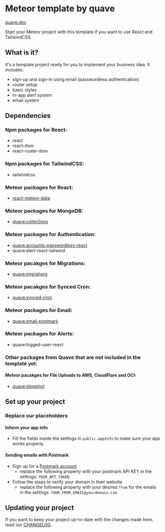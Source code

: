 # Meteor template by quave

[quave.dev](https://www.quave.dev)

Start your Meteor project with this template if you want to use React and TailwindCSS.

## What is it?

It's a template project ready for you to implement your business idea. It includes:
- sign-up and sign-in using email (passwordless authentication)
- router setup
- basic styles
- in-app alert system
- email system

## Dependencies

### Npm packages for React:
- react
- react-dom
- react-router-dom

### Npm packages for TailwindCSS:
- tailwindcss

### Meteor packages for React:
- [react-meteor-data](https://github.com/meteor/react-packages/tree/master/packages/react-meteor-data)

### Meteor packages for MongoDB:
- [quave:collections](https://github.com/quavedev/collections)

### Meteor packages for Authentication:
- [quave:accounts-passwordless-react](https://github.com/quavedev/accounts-passwordless-react)
- quave:alert-react-tailwind

### Meteor pacakges for Migrations:
- [quave:migrations](https://github.com/quavedev/meteor-packages/tree/main/migrations)

### Meteor pacakges for Synced Cron:
- [quave:synced-cron](https://github.com/quavedev/meteor-packages/tree/main/synced-cron)
### Meteor packages for Email:
- [quave:email-postmark](https://github.com/quavedev/email-postmark)
  
### Meteor packages for Alerts:
- quave:logged-user-react

### Other packages from Quave that are not included in the template yet:

#### Meteor pacakges for File Uploads to AWS, CloudFlare and OCI:

- [quave:slingshot](https://github.com/quavedev/meteor-packages/tree/main/meteor-slingshot)


## Set up your project

### Replace our placeholders

#### Inform your app info
- Fill the fields inside the settings in `public.appInfo` to make sure your app works properly.

#### Sending emails with Postmark
- Sign up for a [Postmark account](https://postmarkapp.com/signup) 
  - replace the following property with your postmark API KEY in the settings: `YOUR_API_TOKEN`
- Follow the steps to verify your domain in their website
  - replace the following property with your desired `from` for the emails in the settings: `YOUR_FROM_EMAIL@yourdomain.com`

## Updating your project

If you want to keep your project up-to-date with the changes made here, read our [CHANGELOG](CHANGELOG.md).
